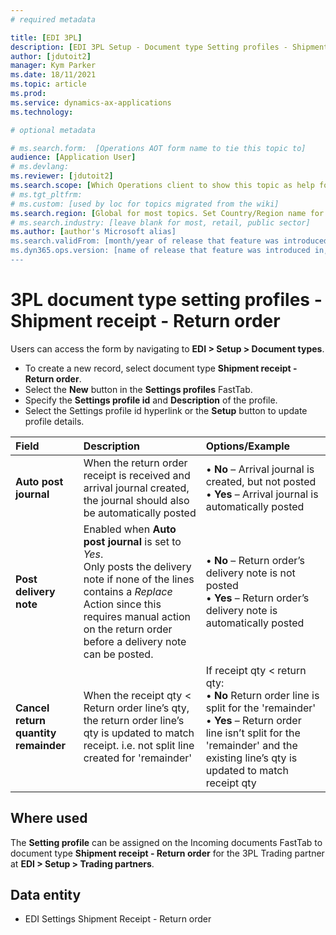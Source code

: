 ```yaml
---
# required metadata

title: [EDI 3PL]
description: [EDI 3PL Setup - Document type Setting profiles - Shipment receipt - Return order]
author: [jdutoit2]
manager: Kym Parker
ms.date: 18/11/2021
ms.topic: article
ms.prod: 
ms.service: dynamics-ax-applications
ms.technology: 

# optional metadata

# ms.search.form:  [Operations AOT form name to tie this topic to]
audience: [Application User]
# ms.devlang: 
ms.reviewer: [jdutoit2]
ms.search.scope: [Which Operations client to show this topic as help for, to be set by content strategist, see list here: https://microsoft.sharepoint.com/teams/DynDoc/_layouts/15/WopiFrame.aspx?sourcedoc={23419e1c-eb64-42e9-aa9b-79875b428718}&action=edit&wd=target%28Core%20Dynamics%20AX%20CP%20requirements%2Eone%7C4CC185C0%2DEFAA%2D42CD%2D94B9%2D8F2A45E7F61A%2FVersions%20list%20for%20docs%20topics%7CC14BE630%2D5151%2D49D6%2D8305%2D554B5084593C%2F%29]
# ms.tgt_pltfrm: 
# ms.custom: [used by loc for topics migrated from the wiki]
ms.search.region: [Global for most topics. Set Country/Region name for localizations]
# ms.search.industry: [leave blank for most, retail, public sector]
ms.author: [author's Microsoft alias]
ms.search.validFrom: [month/year of release that feature was introduced in, in format yyyy-mm-dd]
ms.dyn365.ops.version: [name of release that feature was introduced in, see list here: https://microsoft.sharepoint.com/teams/DynDoc/_layouts/15/WopiFrame.aspx?sourcedoc={23419e1c-eb64-42e9-aa9b-79875b428718}&action=edit&wd=target%28Core%20Dynamics%20AX%20CP%20requirements%2Eone%7C4CC185C0%2DEFAA%2D42CD%2D94B9%2D8F2A45E7F61A%2FVersions%20list%20for%20docs%20topics%7CC14BE630%2D5151%2D49D6%2D8305%2D554B5084593C%2F%29]
---
```


# 3PL document type setting profiles - Shipment receipt - Return order

Users can access the form by navigating to **EDI > Setup > Document types**.

- To create a new record, select document type **Shipment receipt - Return order**.
- Select the **New** button in the **Settings profiles** FastTab.
- Specify the **Settings profile id** and **Description** of the profile.
- Select the Settings profile id hyperlink or the **Setup** button to update profile details.

**Field**           |	**Description**	                          | **Options/Example**
:-------            |:-------                                   |:----------
**Auto post journal** |	When the return order receipt is received and arrival journal created, the journal should also be automatically posted	| • **No** – Arrival journal is created, but not posted <br> • **Yes** –  Arrival journal is automatically posted
**Post delivery note**  |	Enabled when **Auto post journal** is set to _Yes_. <br> Only posts the delivery note if none of the lines contains a _Replace_ Action since this requires manual action on the return order before a delivery note can be posted.	| • **No** – Return order’s delivery note is not posted <br> • **Yes** – Return order’s delivery note is automatically posted
**Cancel return quantity remainder**  | When the receipt qty < Return order line’s qty, the return order line’s qty is updated to match receipt. i.e. not split line created for 'remainder'	| If receipt qty < return qty: <br> • **No** Return order line is split for the 'remainder' <br> • **Yes** – Return order line isn’t split for the 'remainder' and the existing line’s qty is updated to match receipt qty

## Where used
The **Setting profile** can be assigned on the Incoming documents FastTab to document type **Shipment receipt - Return order** for the 3PL Trading partner at **EDI > Setup > Trading partners**.

## Data entity
- EDI Settings Shipment Receipt - Return order
